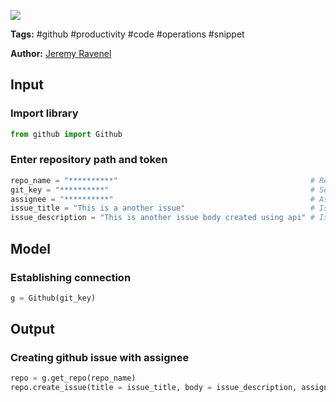 <a href="https://app.naas.ai/user-redirect/naas/downloader?url=https://raw.githubusercontent.com/jupyter-naas/awesome-notebooks/master/GitHub/GitHub_Create_issue.ipynb" target="_parent"><img src="https://naasai-public.s3.eu-west-3.amazonaws.com/open_in_naas.svg"/></a>

**Tags:** #github #productivity #code #operations #snippet

**Author:** [Jeremy Ravenel](https://www.linkedin.com/in/ACoAAAJHE7sB5OxuKHuzguZ9L6lfDHqw--cdnJg/)

## Input

### Import library


```python
from github import Github
```

### Enter repository path and token


```python
repo_name = "**********"                                           # Repository path
git_key = "**********"                                             # Settings/Developer settings
assignee = "**********"                                            # Asignee name (optional) or put ""
issue_title = "This is a another issue"                            # Issue title
issue_description = "This is another issue body created using api" # Issue description
```

## Model

### Establishing connection


```python
g = Github(git_key)   
```

## Output

### Creating github issue with assignee


```python
repo = g.get_repo(repo_name)
repo.create_issue(title = issue_title, body = issue_description, assignee = assignee)
```
